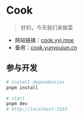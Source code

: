# Cook

> 好的，今天我们来做菜

- 网站链接：[cook.yyj.moe](https://cook.yyj.moe)
- 备用：[cook.yunyoujun.cn](https://cook.yunyoujun.cn)

## 参与开发

```bash
# install dependencies
pnpm install

# start
pnpm dev
# http://localhost:3333
```
